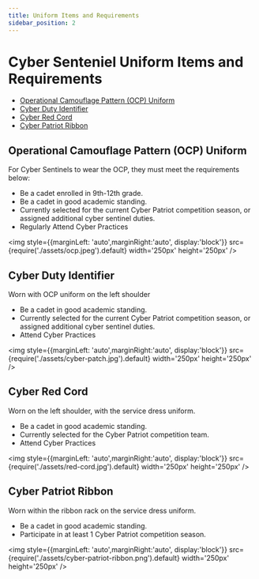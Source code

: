 ```yaml
---
title: Uniform Items and Requirements
sidebar_position: 2
---
```


# Cyber Senteniel Uniform Items and Requirements

- [Operational Camouflage Pattern (OCP) Uniform](#operational-camouflage-pattern-ocp-uniform)
- [Cyber Duty Identifier](#cyber-duty-identifier)
- [Cyber Red Cord](#cyber-red-cord)
- [Cyber Patriot Ribbon](#cyber-patriot-ribbon)

## Operational Camouflage Pattern (OCP) Uniform

For Cyber Sentinels to wear the OCP, they must meet the requirements below:

- Be a cadet enrolled in 9th-12th grade.
- Be a cadet in good academic standing.
- Currently selected for the current Cyber Patriot competition season, or assigned additional cyber sentinel duties.
- Regularly Attend Cyber Practices

<!--an image of /ocp.jpeg -->

<img style={{marginLeft: 'auto',marginRight:'auto', display:'block'}}
src={require('./assets/ocp.jpeg').default} width='250px' height='250px' />

## Cyber Duty Identifier

Worn with OCP uniform on the left shoulder

- Be a cadet in good academic standing.
- Currently selected for the current Cyber Patriot competition season, or assigned additional cyber sentinel duties.
- Attend Cyber Practices

<img style={{marginLeft: 'auto',marginRight:'auto', display:'block'}}
src={require('./assets/cyber-patch.jpg').default} width='250px' height='250px' />

## Cyber Red Cord

Worn on the left shoulder, with the service dress uniform.

- Be a cadet in good academic standing.
- Currently selected for the Cyber Patriot competition team.
- Attend Cyber Practices

<img style={{marginLeft: 'auto',marginRight:'auto', display:'block'}}
src={require('./assets/red-cord.jpg').default} width='250px' height='250px' />

## Cyber Patriot Ribbon

Worn within the ribbon rack on the service dress uniform.

- Be a cadet in good academic standing.
- Participate in at least 1 Cyber Patriot competition season.

<img style={{marginLeft: 'auto',marginRight:'auto', display:'block'}}
src={require('./assets/cyber-patriot-ribbon.png').default} width='250px' height='250px' />
